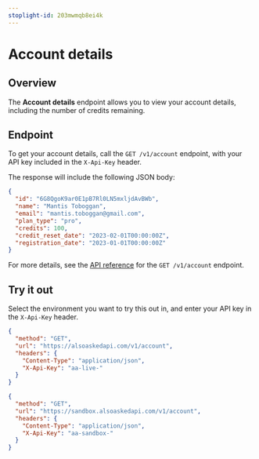 ```yaml
---
stoplight-id: 203mwmqb8ei4k
---
```


# Account details

## Overview

The **Account details** endpoint allows you to view your account details, including the number of credits remaining.

## Endpoint

To get your account details, call the `GET /v1/account` endpoint, with your API key included in the `X-Api-Key` header.

The response will include the following JSON body:

```json
{
  "id": "6G8QgoK9ar0E1pB7Rl0LN5mxljdAvBWb",
  "name": "Mantis Toboggan",
  "email": "mantis.toboggan@gmail.com",
  "plan_type": "pro",
  "credits": 100,
  "credit_reset_date": "2023-02-01T00:00:00Z",
  "registration_date": "2023-01-01T00:00:00Z"
}
```

For more details, see the [API reference](/docs/also-asked/b3b98451f0ae2-get-account-information) for the `GET /v1/account` endpoint.

## Try it out

Select the environment you want to try this out in, and enter your API key in the `X-Api-Key` header.

<!--
type: tab
title: Live
-->

```json http
{
  "method": "GET",
  "url": "https://alsoaskedapi.com/v1/account",
  "headers": {
    "Content-Type": "application/json",
    "X-Api-Key": "aa-live-"
  }
}
```

<!--
type: tab
title: Sandbox
-->

```json http
{
  "method": "GET",
  "url": "https://sandbox.alsoaskedapi.com/v1/account",
  "headers": {
    "Content-Type": "application/json",
    "X-Api-Key": "aa-sandbox-"
  }
}
```

<!-- type: tab-end -->
